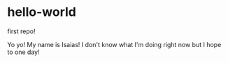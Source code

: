 # hello-world
first repo!

Yo yo! My name is Isaias! I don't know what I'm doing right now but I hope to one day!
